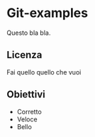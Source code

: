# Git-examples

Questo bla bla.

## Licenza

Fai quello quello che vuoi

## Obiettivi

- Corretto
- Veloce
- Bello
